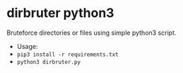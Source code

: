 # dirbruter python3
Bruteforce directories or files using simple python3 script.


* Usage: 
* `pip3 install -r requirements.txt`
* `python3 dirbruter.py`

